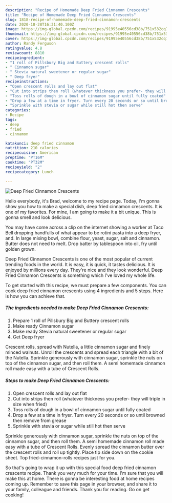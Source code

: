 ```yaml
---
description: "Recipe of Homemade Deep Fried Cinnamon Crescents"
title: "Recipe of Homemade Deep Fried Cinnamon Crescents"
slug: 1818-recipe-of-homemade-deep-fried-cinnamon-crescents
date: 2020-10-28T16:31:40.100Z
image: https://img-global.cpcdn.com/recipes/91995e40556cd38b/751x532cq70/deep-fried-cinnamon-crescents-recipe-main-photo.jpg
thumbnail: https://img-global.cpcdn.com/recipes/91995e40556cd38b/751x532cq70/deep-fried-cinnamon-crescents-recipe-main-photo.jpg
cover: https://img-global.cpcdn.com/recipes/91995e40556cd38b/751x532cq70/deep-fried-cinnamon-crescents-recipe-main-photo.jpg
author: Randy Ferguson
ratingvalue: 4.8
reviewcount: 8810
recipeingredient:
- "1 roll of Pillsbury Big and Buttery crescent rolls"
- " Cinnamon sugar"
- " Stevia natural sweetener or regular sugar"
- " Deep fryer"
recipeinstructions:
- "Open crescent rolls and lay out flat"
- "Cut into strips then roll (whatever thickness you prefer- they will triple in size when fried)"
- "Toss rolls of dough in a bowl of cinnamon sugar until fully coated"
- "Drop a few at a time in fryer. Turn every 20 seconds or so until browned then remove from grease"
- "Sprinkle with stevia or sugar while still hot then serve"
categories:
- Recipe
tags:
- deep
- fried
- cinnamon

katakunci: deep fried cinnamon 
nutrition: 210 calories
recipecuisine: American
preptime: "PT16M"
cooktime: "PT32M"
recipeyield: "2"
recipecategory: Lunch

---
```



![Deep Fried Cinnamon Crescents](https://img-global.cpcdn.com/recipes/91995e40556cd38b/751x532cq70/deep-fried-cinnamon-crescents-recipe-main-photo.jpg)

Hello everybody, it's Brad, welcome to my recipe page. Today, I'm gonna show you how to make a special dish, deep fried cinnamon crescents. It is one of my favorites. For mine, I am going to make it a bit unique. This is gonna smell and look delicious.

You may have come across a clip on the internet showing a worker at Taco Bell dropping handfulls of what appear to be rotini pasta into a deep fryer, and. In large mixing bowl, combine flour, yeast, sugar, salt and cinnamon. Butter does not need to melt. Drop batter by tablespoon into oil, fry until golden grown.

Deep Fried Cinnamon Crescents is one of the most popular of current trending foods in the world. It is easy, it is quick, it tastes delicious. It is enjoyed by millions every day. They're nice and they look wonderful. Deep Fried Cinnamon Crescents is something which I've loved my whole life.


To get started with this recipe, we must prepare a few components. You can cook deep fried cinnamon crescents using 4 ingredients and 5 steps. Here is how you can achieve that.

<!--inarticleads1-->

##### The ingredients needed to make Deep Fried Cinnamon Crescents:

1. Prepare 1 roll of Pillsbury Big and Buttery crescent rolls
1. Make ready  Cinnamon sugar
1. Make ready  Stevia natural sweetener or regular sugar
1. Get  Deep fryer


Crescent rolls, spread with Nutella, a little cinnamon sugar and finely minced walnuts. Unroll the crescents and spread each triangle with a bit of the Nutella. Sprinkle generously with cinnamon sugar, sprinkle the nuts on top of the cinnamon sugar, and then roll them. A semi homemade cinnamon roll made easy with a tube of Crescent Rolls. 

<!--inarticleads2-->

##### Steps to make Deep Fried Cinnamon Crescents:

1. Open crescent rolls and lay out flat
1. Cut into strips then roll (whatever thickness you prefer- they will triple in size when fried)
1. Toss rolls of dough in a bowl of cinnamon sugar until fully coated
1. Drop a few at a time in fryer. Turn every 20 seconds or so until browned then remove from grease
1. Sprinkle with stevia or sugar while still hot then serve


Sprinkle generously with cinnamon sugar, sprinkle the nuts on top of the cinnamon sugar, and then roll them. A semi homemade cinnamon roll made easy with a tube of Crescent Rolls. Evenly spread the cinnamon butter over the crescent rolls and roll up tightly. Place tip side down on the cookie sheet. Top fried-cinnamon-rolls recipes just for you. 

So that's going to wrap it up with this special food deep fried cinnamon crescents recipe. Thank you very much for your time. I'm sure that you will make this at home. There is gonna be interesting food at home recipes coming up. Remember to save this page in your browser, and share it to your family, colleague and friends. Thank you for reading. Go on get cooking!
